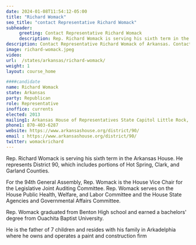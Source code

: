 ```yaml
---
date: 2024-01-08T11:54:12-05:00
title: "Richard Womack"
seo_title: "contact Representative Richard Womack"
subheader:
     greeting: Contact Representative Richard Womack
     description: Rep. Richard Womack is serving his sixth term in the Arkansas House. He represents District 90, which includes portions of Hot Spring, Clark, and Garland Counties. For the 94th General Assembly, Rep. Womack is the House Vice Chair for the Legislative Joint Auditing Committee.
description: Contact Representative Richard Womack of Arkansas. Contact information for Richard Womack includes email address, phone number, and mailing address.
image: richard-womack.jpeg
video:
url:  /states/arkansas/richard-womack/
weight: 1
layout: course_home

####candidate
name: Richard Womack
state: Arkansas
party: Republican
role: Representative
inoffice: currents
elected: 2013
mailing1: Arkansas House of Representatives State Capitol Little Rock, AR 72201
phone1: 870-403-6287
website: https://www.arkansashouse.org/district/90/
email : https://www.arkansashouse.org/district/90/
twitter: womackrichard
---
```


Rep. Richard Womack is serving his sixth term in the Arkansas House. He represents District 90, which includes portions of Hot Spring, Clark, and Garland Counties.

For the 94th General Assembly, Rep. Womack is the House Vice Chair for the Legislative Joint Auditing Committee. Rep. Womack serves on the House Public Health, Welfare, and Labor Committee and the House State Agencies and Governmental Affairs Committee.

Rep. Womack graduated from Benton High school and earned a bachelors' degree from Ouachita Baptist University.

He is the father of 7 children and resides with his family in Arkadelphia where he owns and operates a paint and construction firm
